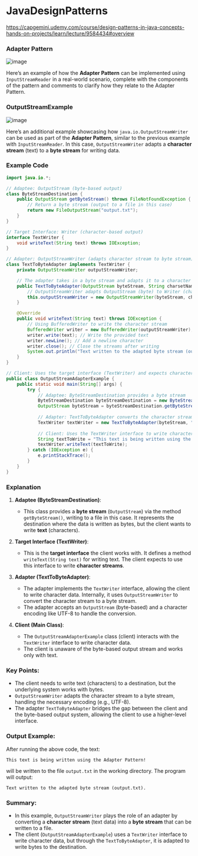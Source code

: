 # JavaDesignPatterns

https://capgemini.udemy.com/course/design-patterns-in-java-concepts-hands-on-projects/learn/lecture/9584434#overview


### Adapter Pattern
![image](https://github.com/user-attachments/assets/407782dd-141f-4192-99a7-ef58f3874bd2)

Here’s an example of how the **Adapter Pattern** can be implemented using `InputStreamReader` in a real-world scenario, complete with the components of the pattern and comments to clarify how they relate to the Adapter Pattern.

### OutputStreamExample
![image](https://github.com/user-attachments/assets/c112c4ca-811f-4099-8f7c-217ac2b1e5c3)

Here’s an additional example showcasing how `java.io.OutputStreamWriter` can be used as part of the **Adapter Pattern**, similar to the previous example with `InputStreamReader`. In this case, `OutputStreamWriter` adapts a **character stream** (text) to a **byte stream** for writing data.

### Example Code

```java
import java.io.*;

// Adaptee: OutputStream (byte-based output)
class ByteStreamDestination {
    public OutputStream getByteStream() throws FileNotFoundException {
        // Return a byte stream (output to a file in this case)
        return new FileOutputStream("output.txt");
    }
}

// Target Interface: Writer (character-based output)
interface TextWriter {
    void writeText(String text) throws IOException;
}

// Adapter: OutputStreamWriter (adapts character stream to byte stream)
class TextToByteAdapter implements TextWriter {
    private OutputStreamWriter outputStreamWriter;

    // The adapter takes in a byte stream and adapts it to a character stream for writing
    public TextToByteAdapter(OutputStream byteStream, String charsetName) {
        // OutputStreamWriter adapts OutputStream (byte) to Writer (character)
        this.outputStreamWriter = new OutputStreamWriter(byteStream, charsetName);
    }

    @Override
    public void writeText(String text) throws IOException {
        // Using BufferedWriter to write the character stream
        BufferedWriter writer = new BufferedWriter(outputStreamWriter);
        writer.write(text); // Write the provided text
        writer.newLine(); // Add a newline character
        writer.close(); // Close the streams after writing
        System.out.println("Text written to the adapted byte stream (output.txt).");
    }
}

// Client: Uses the target interface (TextWriter) and expects character-based output
public class OutputStreamAdapterExample {
    public static void main(String[] args) {
        try {
            // Adaptee: ByteStreamDestination provides a byte stream
            ByteStreamDestination byteStreamDestination = new ByteStreamDestination();
            OutputStream byteStream = byteStreamDestination.getByteStream(); // Get byte stream for file output
            
            // Adapter: TextToByteAdapter converts the character stream to byte stream
            TextWriter textWriter = new TextToByteAdapter(byteStream, "UTF-8");
            
            // Client: Uses the TextWriter interface to write character data
            String textToWrite = "This text is being written using the Adapter Pattern!";
            textWriter.writeText(textToWrite);
        } catch (IOException e) {
            e.printStackTrace();
        }
    }
}
```

### Explanation

1. **Adaptee (ByteStreamDestination)**:
    - This class provides a **byte stream** (`OutputStream`) via the method `getByteStream()`, writing to a file in this case. It represents the destination where the data is written as bytes, but the client wants to write **text** (characters).

2. **Target Interface (TextWriter)**:
    - This is the **target interface** the client works with. It defines a method `writeText(String text)` for writing text. The client expects to use this interface to write **character streams**.

3. **Adapter (TextToByteAdapter)**:
    - The adapter implements the `TextWriter` interface, allowing the client to write character data. Internally, it uses `OutputStreamWriter` to convert the character stream to a byte stream.
    - The adapter accepts an `OutputStream` (byte-based) and a character encoding like UTF-8 to handle the conversion.

4. **Client (Main Class)**:
    - The `OutputStreamAdapterExample` class (client) interacts with the `TextWriter` interface to write character data.
    - The client is unaware of the byte-based output stream and works only with text.

### Key Points:
- The client needs to write text (characters) to a destination, but the underlying system works with bytes.
- `OutputStreamWriter` adapts the character stream to a byte stream, handling the necessary encoding (e.g., UTF-8).
- The adapter `TextToByteAdapter` bridges the gap between the client and the byte-based output system, allowing the client to use a higher-level interface.

### Output Example:

After running the above code, the text:

```
This text is being written using the Adapter Pattern!
```

will be written to the file `output.txt` in the working directory. The program will output:

```
Text written to the adapted byte stream (output.txt).
```

### Summary:
- In this example, `OutputStreamWriter` plays the role of an adapter by converting a **character stream** (text data) into a **byte stream** that can be written to a file.
- The client (`OutputStreamAdapterExample`) uses a `TextWriter` interface to write character data, but through the `TextToByteAdapter`, it is adapted to write bytes to the destination.